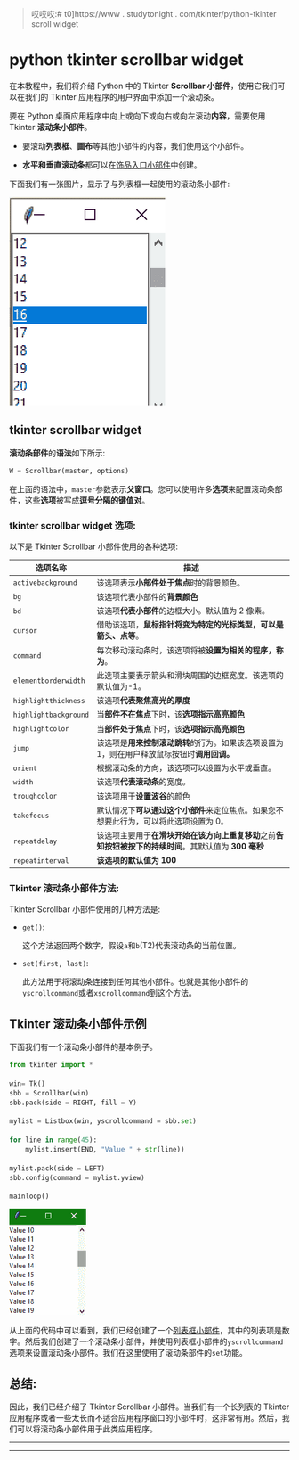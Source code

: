 > 哎哎哎:# t0]https://www . studytonight . com/tkinter/python-tkinter scroll widget


# python tkinter scrollbar widget

在本教程中，我们将介绍 Python 中的 Tkinter **Scrollbar 小部件**，使用它我们可以在我们的 Tkinter 应用程序的用户界面中添加一个滚动条。

要在 Python 桌面应用程序中向上或向下或向右或向左滚动**内容**，需要使用 Tkinter **滚动条小部件**。

*   要滚动**列表框**、**画布**等其他小部件的内容，我们使用这个小部件。

*   **水平和垂直滚动条**都可以在[饰品入口小部件](https://www.studytonight.com/tkinter/python-tkinter-entry-widget)中创建。

下面我们有一张图片，显示了与列表框一起使用的滚动条小部件:

![Tkinter scrollbar wdget example](img/1b2a71a8350a4cee6c1938aa829d19da.png)

## tkinter scrollbar widget

**滚动条部件**的**语法**如下所示:

```py
W = Scrollbar(master, options) 
```

在上面的语法中，`master`参数表示**父窗口**。您可以使用许多**选项**来配置滚动条部件，这些**选项**被写成**逗号分隔的键值对**。

### tkinter scrollbar widget 选项:

以下是 Tkinter Scrollbar 小部件使用的各种选项:

| **选项名称** | **描述** |
| --- | --- |
| `activebackground` | 该选项表示**小部件处于焦点**时的背景颜色。 |
| `bg` | 该选项代表小部件的**背景颜色** |
| `bd` | 该选项**代表小部件**的边框大小。默认值为 2 像素。 |
| `cursor` | 借助该选项，**鼠标指针将变为特定的光标类型，可以是箭头、点等**。 |
| `command` | 每次移动滚动条时，该选项将被**设置为相关的程序，称为**。 |
| `elementborderwidth` | 此选项主要表示箭头和滑块周围的边框宽度。该选项的默认值为-1。 |
| `highlightthickness` | 该选项**代表聚焦高光的厚度** |
| `highlightbackground` | 当**部件不在焦点**下时，该**选项指示高亮颜色** |
| `highlightcolor` | 当**部件处于焦点**下时，该**选项指示高亮颜色** |
| `jump` | 该选项是**用来控制滚动跳转**的行为。如果该选项设置为 1，则在用户释放鼠标按钮时**调用回调。** |
| `orient` | 根据滚动条的方向，该选项可以设置为水平或垂直。 |
| `width` | 该选项**代表滚动条**的宽度。 |
| `troughcolor` | 该选项用于**设置波谷**的颜色 |
| `takefocus` | 默认情况下**可以通过这个小部件**来定位焦点。如果您不想要此行为，可以将此选项设置为 0。 |
| `repeatdelay` | 该选项主要用于**在滑块开始在该方向上重复移动**之前**告知按钮被按下的持续时间**。其默认值为 **300 毫秒** |
| `repeatinterval` | **该选项的默认值为 100** |

### Tkinter 滚动条小部件方法:

Tkinter Scrollbar 小部件使用的几种方法是:

*   `get()`:

    这个方法返回两个数字，假设`a`和`b`(T2)代表滚动条的当前位置。

*   `set(first, last)`:

    此方法用于将滚动条连接到任何其他小部件。也就是其他小部件的`yscrollcommand`或者`xscrollcommand`到这个方法。

## Tkinter 滚动条小部件示例

下面我们有一个滚动条小部件的基本例子。

```py
from tkinter import *  

win= Tk()  
sbb = Scrollbar(win)  
sbb.pack(side = RIGHT, fill = Y)  

mylist = Listbox(win, yscrollcommand = sbb.set)  

for line in range(45):  
    mylist.insert(END, "Value " + str(line))  

mylist.pack(side = LEFT)
sbb.config(command = mylist.yview)

mainloop()
```

![Tkinter Scrollbar Widget example](img/acb04f4adf02cdae88ed48ef142bf938.png)

从上面的代码中可以看到，我们已经创建了一个[列表框小部件](http://www.studytonight.com/tkinter/python-tkinter-listbox-widget)，其中的列表项是数字。然后我们创建了一个滚动条小部件，并使用列表框小部件的`yscrollcommand`选项来设置滚动条小部件。我们在这里使用了滚动条部件的`set`功能。

## 总结:

因此，我们已经介绍了 Tkinter Scrollbar 小部件。当我们有一个长列表的 Tkinter 应用程序或者一些太长而不适合应用程序窗口的小部件时，这非常有用。然后，我们可以将滚动条小部件用于此类应用程序。

* * *

* * *
